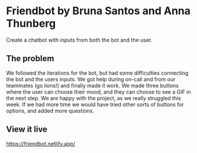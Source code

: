 # Friendbot by Bruna Santos and Anna Thunberg

Create a chatbot with inputs from both the bot and the user.

## The problem

We followed the iterations for the bot, but had some difficulties connecting the bot and the users inputs. We got help during on-call and from our teammates (go lions!) and finally made it work. We made three buttons where the user can choose their mood, and they can choose to see a GIF in the next step. We are happy with the project, as we really struggled this week. If we had more time we would have tried other sorts of buttons for options, and added more questions.

## View it live

https://friendbot.netlify.app/
